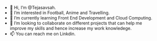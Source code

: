 - 👋 Hi, I’m @Tejasavsah.
- 👀 I’m interested in Football, Anime and Travelling.
- 🌱 I’m currently learning Front End Development and Cloud Computing.
- 💞️ I’m looking to collaborate on different projects that can help me improve my skills and hence increase my work knowledege.
- 📫 You can reach me on Linkdin. 

<!---
Tejasavsah/Tejasavsah is a ✨ special ✨ repository because its `README.md` (this file) appears on your GitHub profile.
You can click the Preview link to take a look at your changes.
--->
